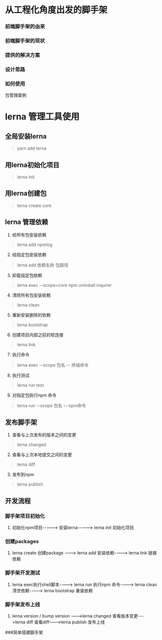 # 从工程化角度出发的脚手架
### 前端脚手架的由来
### 前端脚手架的现状

### 提供的解决方案

### 设计思路

### 如何使用

包管理案例
# lerna 管理工具使用

## 全局安装lerna
> yarn add lerna

## 用lerna初始化项目
> lerna init

## 用lerna创建包

> lerna create core

## lerna 管理依赖
1. 给所有包安装依赖
> lerna add npmlog
2. 给指定包安装依赖
> lerna add 依赖名称 包路径
3. 卸载指定包依赖
> lerna exec --scope=core  npm uninstall inquirer
4. 清除所有包安装依赖
> lerna clean

5. 重新安装删除的依赖
> lerna bootstrap
6. 创建项目内部之前的软连接
> lerna link

7. 执行命令
> lerna exec --scope 包名 -- 终端命令

8. 执行测试
> lerna run test

9. 对指定包执行npm 命令
> lerna run --scope 包名 -- npm命令
## 发布脚手架

1. 查看与上次发布的版本之间的变更
> lerna changed
2. 查看与上次本地提交之间的变更
> lerna diff

3. 发布到npm
> lerna publish

## 开发流程

### 脚手架项目初始化
1. 初始化npm项目-----> 安装lerna-----> lerna init 初始化项目
### 创建packages
1. lerna create 创建package ---> lerna add 安装依赖----> lerna link 链接依赖
### 脚手架开发测试
1. lerna exec执行shell脚本----> lerna run 执行npm 命令----> lerna clean 清空依赖----> lerna bootstrap 重装依赖

### 脚手架发布上线
1. lerna version / bump version --->lerna changed 查看版本变更--->lerna diff 查看diff--->lerna publish 发布上线

###简单搭建脚手架


